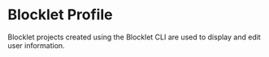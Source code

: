# Blocklet Profile

Blocklet projects created using the Blocklet CLI are used to display and edit user information.
